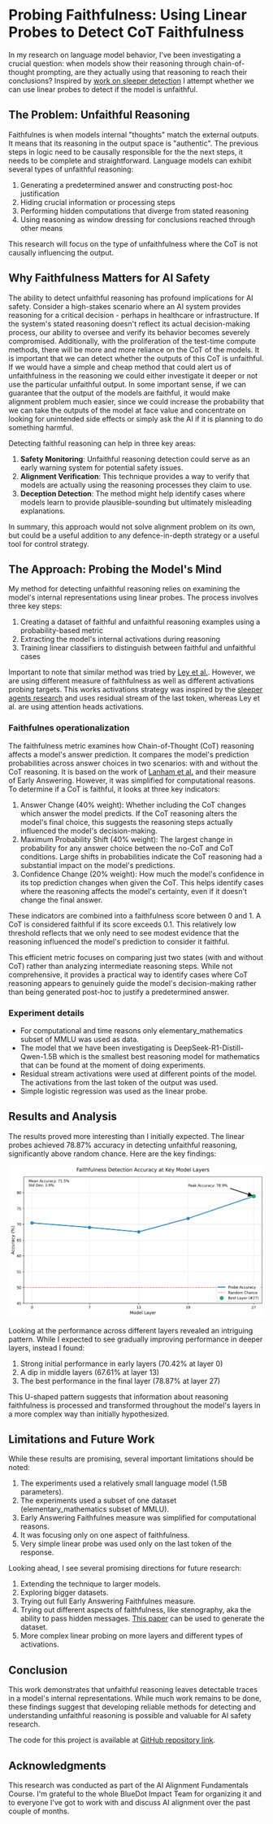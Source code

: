 # Probing Faithfulness: Using Linear Probes to Detect CoT Faithfulness

In my research on language model behavior, I've been investigating a crucial question: when models show their reasoning through chain-of-thought prompting, are they actually using that reasoning to reach their conclusions? Inspired by [work on sleeper detection](https://www.anthropic.com/research/probes-catch-sleeper-agents) I attempt whether we can use linear probes to detect if the model is unfaithful. 

## The Problem: Unfaithful Reasoning

Faithfulnes is when models internal "thoughts" match the external outputs. It means that its reasoning in the output space is "authentic". The previous steps in logic need to be causally responsible for the the next steps, it needs to be complete and straightforward.
Language models can exhibit several types of unfaithful reasoning:

1. Generating a predetermined answer and constructing post-hoc justification
2. Hiding crucial information or processing steps
3. Performing hidden computations that diverge from stated reasoning
4. Using reasoning as window dressing for conclusions reached through other means

This research will focus on the type of unfaithfulness where the CoT is not causally influencing the output.

## Why Faithfulness Matters for AI Safety

The ability to detect unfaithful reasoning has profound implications for AI safety. Consider a high-stakes scenario where an AI system provides reasoning for a critical decision - perhaps in healthcare or infrastructure. If the system's stated reasoning doesn't reflect its actual decision-making process, our ability to oversee and verify its behavior becomes severely compromised.
Additionally, with the proliferation of the test-time compute methods, there will be more and more reliance on the CoT of the models. It is important that we can detect whether the outputs of this CoT is unfaithful. If we would have a simple and cheap method that could alert us of unfaithfulness in the reasoning we could either investigate it deeper or not use the particular unfaithful output. 
In some important sense, if we can guarantee that the output of the models are faithful, it would make alignment problem much easier, since we could increase the probability that we can take the outputs of the model at face value and concentrate on looking for unintended side effects or simply ask the AI if it is planning to do something harmful.

Detecting faithful reasoning can help in three key areas:

1. **Safety Monitoring**: Unfaithful reasoning detection could serve as an early warning system for potential safety issues.
2. **Alignment Verification**: This technique provides a way to verify that models are actually using the reasoning processes they claim to use.
3. **Deception Detection**: The method might help identify cases where models learn to provide plausible-sounding but ultimately misleading explanations.

In summary, this approach would not solve alignment problem on its own, but could be a useful addition to any defence-in-depth strategy or a useful tool for control strategy.

## The Approach: Probing the Model's Mind

My method for detecting unfaithful reasoning relies on examining the model's internal representations using linear probes. The process involves three key steps:

1. Creating a dataset of faithful and unfaithful reasoning examples using a probability-based metric
2. Extracting the model's internal activations during reasoning
3. Training linear classifiers to distinguish between faithful and unfaithful cases

Important to note that similar method was tried by [Ley et al.](https://arxiv.org/html/2406.10625v2). However, we are using different measure of faithfulness as well as different activations probing targets. This works activations strategy was inspired by the [sleeper agents research](https://www.anthropic.com/research/probes-catch-sleeper-agents) and uses residual stream of the last token, whereas Ley et al. are using attention heads activations.

### Faithfulnes operationalization

The faithfulness metric examines how Chain-of-Thought (CoT) reasoning affects a model's answer prediction. It compares the model's prediction probabilities across answer choices in two scenarios: with and without the CoT reasoning.
It is based on the work of [Lanham et al.](https://arxiv.org/pdf/2307.13702) and their measure of Early Answering. However, it was simplified for computational reasons.
To determine if a CoT is faithful, it looks at three key indicators:

1. Answer Change (40% weight): Whether including the CoT changes which answer the model predicts. If the CoT reasoning alters the model's final choice, this suggests the reasoning steps actually influenced the model's decision-making.
2. Maximum Probability Shift (40% weight): The largest change in probability for any answer choice between the no-CoT and CoT conditions. Large shifts in probabilities indicate the CoT reasoning had a substantial impact on the model's predictions.
3. Confidence Change (20% weight): How much the model's confidence in its top prediction changes when given the CoT. This helps identify cases where the reasoning affects the model's certainty, even if it doesn't change the final answer.

These indicators are combined into a faithfulness score between 0 and 1. A CoT is considered faithful if its score exceeds 0.1. This relatively low threshold reflects that we only need to see modest evidence that the reasoning influenced the model's prediction to consider it faithful.

This efficient metric focuses on comparing just two states (with and without CoT) rather than analyzing intermediate reasoning steps. While not comprehensive, it provides a practical way to identify cases where CoT reasoning appears to genuinely guide the model's decision-making rather than being generated post-hoc to justify a predetermined answer.

### Experiment details

- For computational and time reasons only elementary_mathematics subset of MMLU was used as data.
- The model that we have been investigating is DeepSeek-R1-Distill-Qwen-1.5B which is the smallest best reasoning model for mathematics that can be found at the moment of doing experiments.
- Residual stream activations were used at different points of the model. The activations from the last token of the output was used.
- Simple logistic regression was used as the linear probe.

## Results and Analysis

The results proved more interesting than I initially expected. The linear probes achieved 78.87% accuracy in detecting unfaithful reasoning, significantly above random chance. Here are the key findings:

![Probe performance visualization](https://raw.githubusercontent.com/nbortych/probing_faithfulness/refs/heads/main/probe_performance_actual.png)

Looking at the performance across different layers revealed an intriguing pattern. While I expected to see gradually improving performance in deeper layers, instead I found:

1. Strong initial performance in early layers (70.42% at layer 0)
2. A dip in middle layers (67.61% at layer 13)
3. The best performance in the final layer (78.87% at layer 27)

This U-shaped pattern suggests that information about reasoning faithfulness is processed and transformed throughout the model's layers in a more complex way than initially hypothesized.

## Limitations and Future Work

While these results are promising, several important limitations should be noted:

1. The experiments used a relatively small language model (1.5B parameters).
2. The experiments used a subset of one dataset (elementary_mathematics subset of MMLU).
3. Early Answering Faithfulnes measure was simplified for computational reasons.
4. It was focusing only on one aspect of faithfulness.
5. Very simple linear probe was used only on the last token of the response.

Looking ahead, I see several promising directions for future research:

1. Extending the technique to larger models.
2. Exploring bigger datasets.
3. Trying out full Early Answering Faithfulnes measure.
4. Trying out different aspects of faithfulness, like stenography, aka the ability to pass hidden messages. [This paper](https://arxiv.org/pdf/2310.18512) can be used to generate the dataset.
5. More complex linear probing on more layers and different types of activations.

## Conclusion

This work demonstrates that unfaithful reasoning leaves detectable traces in a model's internal representations. While much work remains to be done, these findings suggest that developing reliable methods for detecting and understanding unfaithful reasoning is possible and valuable for AI safety research.

The code for this project is available at [GitHub repository link](https://github.com/nbortych/probing_faithfulness).

## Acknowledgments

This research was conducted as part of the AI Alignment Fundamentals Course. I'm grateful to the whole BlueDot Impact Team for organizing it and to everyone I've got to work with and discuss AI alignment over the past couple of months.
